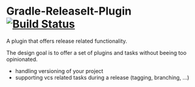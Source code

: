 Gradle-ReleaseIt-Plugin [![Build Status](https://travis-ci.org/breskeby/Gradle-ReleaseIt-Plugin.png?branch=master)](https://travis-ci.org/breskeby/Gradle-ReleaseIt-Plugin)
=======================

A plugin that offers release related functionality.

The design goal is to offer a set of plugins and tasks without beeing too opinionated.

- handling versioning of your project
- supporting vcs related tasks during a release (tagging, branching, ...)
